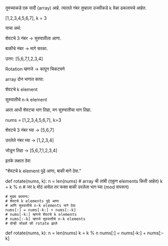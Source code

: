 तुमच्याकडे एक यादी (array) आहे.
त्यातले नंबर तुम्हाला उजवीकडे k वेळा ढकलायचे आहेत.

[1,2,3,4,5,6,7], k = 3

याचा अर्थ:

शेवटचे 3 नंबर → सुरुवातीला आणा.

बाकीचे नंबर → मागे सरका.

उत्तर: [5,6,7,1,2,3,4]


Rotation म्हणजे → कापून चिकटवणे

array दोन भागात कापा:

शेवटचे k element

सुरुवातीचे n-k element

आता आधी शेवटचा भाग लिहा, मग सुरुवातीचा भाग लिहा.



nums = [1,2,3,4,5,6,7], k=3

शेवटचे 3 नंबर घ्या → [5,6,7]

उरलेले नंबर घ्या → [1,2,3,4]

जोडून लिहा → [5,6,7,1,2,3,4] 



इतके लक्षात ठेवा

"शेवटचे k element पुढे आणा, बाकी मागे ठेवा."


def rotate(nums, k):
    n = len(nums)       # array ची लांबी (एकूण elements किती आहेत)
    k = k % n           # जर k मोठं असेल तर फक्त बाकी उरलेला भाग घ्या (mod वापरून)

    # मुख्य कल्पना:
    # शेवटचे k elements पुढे आणा
    # आणि सुरुवातीचे n-k elements मागे ठेवा
    nums[:] = nums[-k:] + nums[:-k]
    # nums[-k:] म्हणजे शेवटचे k elements
    # nums[:-k] म्हणजे सुरुवातीचे n-k elements
    # दोन्ही जोडले की rotate झाले


def rotate(nums, k):
    n = len(nums)
    k = k % n
    nums[:] = nums[-k:] + nums[:-k]


